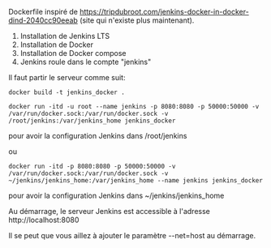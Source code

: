 Dockerfile inspiré de https://tripdubroot.com/jenkins-docker-in-docker-dind-2040cc90eeab (site qui n'existe plus maintenant).

1. Installation de Jenkins LTS
2. Installation de Docker
3. Installation de Docker compose
4. Jenkins roule dans le compte "jenkins"

Il faut partir le serveur comme suit:

```
docker build -t jenkins_docker .

docker run -itd -u root --name jenkins -p 8080:8080 -p 50000:50000 -v /var/run/docker.sock:/var/run/docker.sock -v /root/jenkins:/var/jenkins_home jenkins_docker
```

pour avoir la configuration Jenkins dans /root/jenkins

ou

```
docker run -itd -p 8080:8080 -p 50000:50000 -v /var/run/docker.sock:/var/run/docker.sock -v ~/jenkins/jenkins_home:/var/jenkins_home --name jenkins jenkins_docker
```

pour avoir la configuration Jenkins dans ~/jenkins/jenkins_home

Au démarrage, le serveur Jenkins est accessible à l'adresse
http://localhost:8080

Il se peut que vous aillez à ajouter le paramètre --net=host au démarrage.
